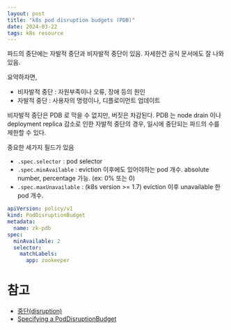 ```yaml
---
layout: post
title: "k8s pod disruption budgets (PDB)"
date: 2024-03-22
tags: k8s resource
---
```


파드의 중단에는 자발적 중단과 비자발적 중단이 있음.
자세한건 공식 문서에도 잘 나와있음.

요약하자면,
* 비자발적 중단 : 자원부족이나 오류, 장애 등의 원인
* 자발적 중단 : 사용자의 명령이나, 디플로이먼트 업데이트

비자발적 중단은 PDB 로 막을 수 없지만, 버짓은 차감된다.
PDB 는 node drain 이나 deployment replica 감소로 인한 자발적 중단의 경우,
일시에 중단되는 파드의 수를 제한할 수 있다.

중요한 세가지 필드가 있음
* `.spec.selector` : pod selector
* `.spec.minAvailable` : eviction 이후에도 있어야하는 pod 개수. absolute number, percentage 가능. (ex: 0% 또는 0)
* `.spec.maxUnavailable` : (k8s version >= 1.7) eviction 이후 unavailable 한 pod 개수.

``` yaml
apiVersion: policy/v1
kind: PodDisruptionBudget
metadata:
  name: zk-pdb
spec:
  minAvailable: 2
  selector:
    matchLabels:
      app: zookeeper
```


# 참고
* [중단(disruption)](https://kubernetes.io/ko/docs/concepts/workloads/pods/disruptions/)
* [Specifying a PodDisruptionBudget](https://kubernetes.io/docs/tasks/run-application/configure-pdb/)